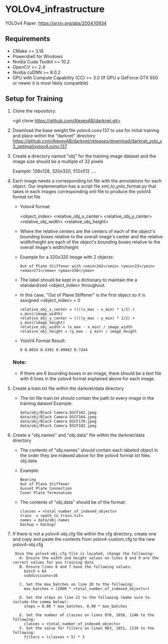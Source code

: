 # YOLOv4_infrastructure

YOLOv4 Paper: https://arxiv.org/abs/2004.10934

## Requirements
- CMake >= 3.18
- Powershell for Windows
- Nvidia Cuda Toolkit >= 10.2
- OpenCV >= 2.4
- Nvidia cuDNN >= 8.0.2
- GPU with Compute Capability (CC) >= 3.0 (If GPU a GeForce GTX 650 or newer it is most likely compatible)

## Setup for Training
1. Clone the repository:

    <git clone https://github.com/AlexeyAB/darknet.git>


2. Download the base weight file yolov4.conv.137 to use for initial training and place within the "darknet" directory
    https://github.com/AlexeyAB/darknet/releases/download/darknet_yolo_v3_optimal/yolov4.conv.137

3. Create a directory named "obj" for the training image dataset and the image size should be a multiple of 32 pixels

     Example: 128x128, 320x320, 512x512 ....


4. Each image needs a corresponding txt file with the annotations for each object. Our implemenation has a script file
     xml_to_yolo_format.py that takes in each images corresponding xml file to produce the yoloV4 format txt file
     
    - Yolov4 format:
    
       <object_index> <relative_obj_x_center> <relative_obj_y_center> <relative_obj_width> <relative_obj_height>

    - Where the relative centers are the centers of each of the object's bounding boxes relative to the overall image's center
        and the relative width/height are each of the object's bounding boxes relative to the overall image's width/height

    - Example for a 320x320 image with 2 objects:
    
          Out of Plane Stiffener with <xmin>242</xmin> <ymin>23</ymin> <xmax>271</xmax> <ymax>258</ymax>

    - The label should be kept in a dictionary to maintain the a standardized <object_index> throughout.
    - In this case, "Out of Plane Stiffener" is the first object so it is assigned <object_index> = 0

          relative_obj_x_center = ((((x_max - x_min) * 1/2) + x_min)/image_width)
          relative_obj_y_center = ((((y_max - y_min) * 1/2) + y_min)/image_height)
          relative_obj_width = (x_max - x_min) / image_width
          relative_obj_height = (y_max - y_min) / image_height

    - YoloV4 Format Result: 
      
          0 0.8016 0.4391 0.09062 0.7344
       
   ### Note:
   
    - If there are 6 bounding boxes in an image, there should be a text file with 6 lines in the yolov4 format
      explained above for each image.

5. Create a train.txt file within the darknet/data directory
    - The txt file train.txt should contain the path to every image in the training dataset
      Example:
      
          data/obj/Black Camera DSCF162.jpeg
          data/obj/Black Camera DSCF164.jpeg
          data/obj/Black Camera DSCF170.jpeg
          data/obj/Black Camera DSCF182.jpeg

6. Create a "obj.names" and "obj.data" file within the darknet/data directory

    - The contents of "obj.names" should contain each labeled object in the order they are indexed above for the yolov4 format txt files
      obj.data 
    
    - Example:
      
          Bearing
          Out of Plane Stiffener
          Gusset Plate Connection
          Cover Plate Termination

     - The contents of "obj.data" should be of the format:

           classes = <total_number_of_indexed_objects>
           train  = <path_to_train.txt>
           names = data/obj.names
           backup = backup/

7. If there is not a yolov4-obj.cfg file within the cfg directory, create one and copy and paste the contents from
     yolov4-custom.cfg to the new yolov4-obj.cfg

        Once the yolov4-obj.cfg file is located, change the following:
          A. Ensure the width and height values on lines 8 and 9 are the correct values for you training data
          B. Ensure lines 6 and 7 have the following values:
            batch = 64
            subdivisions=16

          C. Set the max_batches on line 20 to the following:
            max_batches = (2000 * <total_number_of_indexed_objects>)

          D. Set the steps on line 22 to the following (make sure to include the comma below):
            steps = 0.80 * max_batches, 0.90 * max_batches

          E. Set the number of classes on lines 970, 1058, 1146 to the following:
            classes = <total_number_of_indexed_objects>
          F. Set the value for filters on lines 963, 1051, 1139 to the following:
            filters = (classes + 5) * 3


